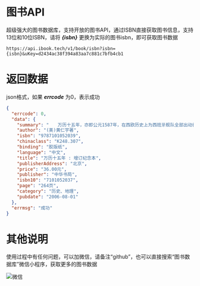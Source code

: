 # 图书API
超级强大的图书数据库，支持开放的图书API，通过ISBN直接获取图书信息，支持13位和10位ISBN，请将 ***{isbn}*** 更换为实际的图书isbn，即可获取图书数据
```
https://api.ibook.tech/v1/book/isbn?isbn={isbn}&uKey=d2434ac38f394a83aa7c881c7bfb4cb1
```


# 返回数据
json格式，如果 ***errcode*** 为0，表示成功
```json
{
  "errcode": 0,
  "data": {
    "summary": "　　万历十五年，亦即公元1587年，在西欧历史上为西班牙舰队全部出动征英的前一年；而在中国，这平平淡淡的一年中，发生了若干为历史学家所易于忽视的事件。这些事件，表面看来虽似末端小节，但实质上却是以前发生大事的症结，也是将在以后掀起波澜的机缘。在历史学家黄仁宇的眼中，其间的关系因果，恰为历史的重点，而我们的大历史之旅，也自此开始…….本书英文本推出后，被美国多所大学采用为教科书，并两次获得美国书卷奖历史类好书的提名；中文本问世后，获得如潮好评，成为众多作家、学者、企业家、高校师生的案头必备书，并入选《新周刊》和《书城》“改革开放20年来对中国影响最大的20本书”。另有日文、法文、德文等版本。...",
    "author": "(美)黄仁宇著",
    "isbn": "9787101052039",
    "chinaclass": "K248.307",
    "binding": "胶版纸",
    "language": "中文",
    "title": "万历十五年 : 增订纪念本",
    "publisherAddress": "北京",
    "price": "36.00元",
    "publisher": "中华书局",
    "isbn10": "7101052037",
    "page": "264页",
    "category": "历史、地理",
    "pubdate": "2006-08-01"
  },
  "errmsg": "成功"
}
```

# 其他说明
使用过程中有任何问题，可以加微信，请备注“github”，也可以直接搜索“图书数据库”微信小程序，获取更多的图书数据

![微信](https://ibooktech.oss-cn-beijing.aliyuncs.com/project/api/kf.jpg)

